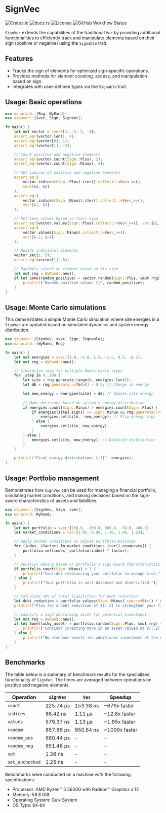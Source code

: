 # SignVec
![Crates.io](https://img.shields.io/crates/v/signvec)
![docs.rs](https://img.shields.io/docsrs/signvec)
![License](https://img.shields.io/crates/l/signvec)
![GitHub Workflow Status](https://github.com/b-vitamins/signvec/actions/workflows/rust.yml/badge.svg)

`SignVec` extends the capabilities of the traditional `Vec` by providing additional functionalities to efficiently track and manipulate elements based on their sign (positive or negative) using the `Signable` trait.

## Features
- Tracks the sign of elements for optimized sign-specific operations.
- Provides methods for element counting, access, and manipulation based on sign.
- Integrates with user-defined types via the `Signable` trait.

## Usage: Basic operations

```rust
use nanorand::{Rng, WyRand};
use signvec::{svec, Sign, SignVec};

fn main() {
    let mut vector = svec![1, -2, 3, -4];
    assert_eq!(vector.len(), 4);
    assert_eq!(vector[0], 1);
    assert_eq!(vector[1], -2);

    // Count positive and negative elements
    assert_eq!(vector.count(Sign::Plus), 2);
    assert_eq!(vector.count(Sign::Minus), 2);

    // Get indices of positive and negative elements
    assert_eq!(
        vector.indices(Sign::Plus).iter().collect::<Vec<_>>(),
        vec![&0, &2]
    );
    assert_eq!(
        vector.indices(Sign::Minus).iter().collect::<Vec<_>>(),
        vec![&1, &3]
    );

    // Retrieve values based on their sign
    assert_eq!(vector.values(Sign::Plus).collect::<Vec<_>>(), vec![&1, &3]);
    assert_eq!(
        vector.values(Sign::Minus).collect::<Vec<_>>(),
        vec![&-2, &-4]
    );

    // Modify individual elements
    vector.set(1, 5);
    assert_eq!(vector[1], 5);

    // Randomly select an element based on its sign
    let mut rng = WyRand::new();
    if let Some(random_positive) = vector.random(Sign::Plus, &mut rng) {
        println!("Random positive value: {}", random_positive);
    }
}
```

## Usage: Monte Carlo simulations

This demonstrates a simple Monte Carlo simulation where site energies in a `SignVec` are updated based on simulated dynamics and system energy distribution.

```rust
use signvec::{SignVec, svec, Sign, Signable};
use nanorand::{WyRand, Rng};

fn main() {
    let mut energies = svec![1.0, -1.0, 1.5, -1.5, 0.5, -0.5];
    let mut rng = WyRand::new();

    // Simulation loop for multiple Monte Carlo steps
    for _step in 0..100 {
        let site = rng.generate_range(0..energies.len());
        let dE = rng.generate::<f64>() - 0.5; // Change in energy

        let new_energy = energies[site] + dE; // Update site energy
        
        // Make decisions based on system's energy distribution
        if energies.count(Sign::Minus) > energies.count(Sign::Plus) {
            if energies[site].sign() == Sign::Minus && rng.generate::<f64>() < 0.5 {
                energies.set(site, -new_energy); // Flip energy sign
            } else {
                energies.set(site, new_energy);
            }
        } else {
            energies.set(site, new_energy); // Balanced distribution
        }
    }

    println!("Final energy distribution: {:?}", energies);
}
```

## Usage: Portfolio management

Demonstrates how `SignVec` can be used for managing a financial portfolio, simulating market conditions, and making decisions based on the sign-aware characteristics of assets and liabilities.

```rust
use signvec::{SignVec, Sign, svec};
use nanorand::WyRand;

fn main() {
    let mut portfolio = svec![150.0, -200.0, 300.0, -50.0, 400.0];
    let market_conditions = vec![1.05, 0.95, 1.10, 1.00, 1.03];

    // Apply market conditions to adjust portfolio balances
    for (index, &factor) in market_conditions.iter().enumerate() {
        portfolio.set(index, portfolio[index] * factor);
    }

    // Decision making based on portfolio's sign-aware characteristics
    if portfolio.count(Sign::Minus) > 2 {
        println!("Consider rebalancing your portfolio to manage risk.");
    } else {
        println!("Your portfolio is well-balanced and diversified.");
    }

    // Calculate 10% of total liabilities for debt reduction
    let debt_reduction = portfolio.values(Sign::Minus).sum::<f64>() * 0.1;
    println!("Plan for a debt reduction of ${:.2} to strengthen your financial position.", debt_reduction.abs());

    // Identify a high-performing asset for potential investment
    let mut rng = WyRand::new();
    if let Some(lucky_asset) = portfolio.random(Sign::Plus, &mut rng) {
        println!("Consider investing more in an asset valued at ${:.2}.", lucky_asset);
    } else {
        println!("No standout assets for additional investment at the moment.");
    }
}
```

## Benchmarks

The table below is a summary of benchmark results for the specialized functionality of `SignVec`. The times are averaged between operations on positive and negative elements.

| Operation       | `SignVec` | `Vec`     | Speedup       |
|-----------------|-----------|-----------|---------------|
| `count`         | 225.74 ps | 153.38 ns | ~679x faster  |
| `indices`       | 86.42 ns  | 1.11 µs   | ~12.8x faster |
| `values`        | 579.37 ns | 1.13 µs   | ~1.95x faster |
| `random`        | 857.86 ps | 950.84 ns | ~1000x faster |
| `random_pos`    | 680.44 ps | -         | -             |
| `random_neg`    | 651.46 ps | -         | -             |
| `set`           | 1.36 ns   | -         | -             |
| `set_unchecked` | 1.25 ns   | -         | -             |

Benchmarks were conducted on a machine with the following specifications:
- Processor: AMD Ryzen™ 5 5600G with Radeon™ Graphics x 12
- Memory: 58.8 GiB
- Operating System: Guix System
- OS Type: 64-bit
